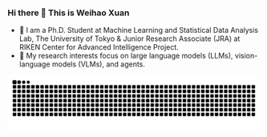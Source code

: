 ### Hi there 👋 This is Weihao Xuan

- 🔭 I am a Ph.D. Student at Machine Learning and Statistical Data Analysis Lab, The University of Tokyo & Junior Research Associate (JRA) at RIKEN Center for Advanced Intelligence Project.
- 🌱 My research interests focus on large language models (LLMs), vision-language models (VLMs), and agents.
<picture>
  <source media="(prefers-color-scheme: dark)" srcset="https://raw.githubusercontent.com/weihao1115/weihao1115/output/github-contribution-grid-snake-dark.svg">
  <source media="(prefers-color-scheme: light)" srcset="https://raw.githubusercontent.com/weihao1115/weihao1115/output/github-contribution-grid-snake.svg">
  <img alt="github contribution grid snake animation" src="https://raw.githubusercontent.com/weihao1115/weihao1115/output/github-contribution-grid-snake.svg">
</picture>
